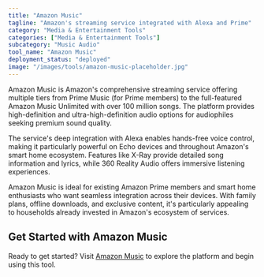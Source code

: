 ```yaml
---
title: "Amazon Music"
tagline: "Amazon's streaming service integrated with Alexa and Prime"
category: "Media & Entertainment Tools"
categories: ["Media & Entertainment Tools"]
subcategory: "Music Audio"
tool_name: "Amazon Music"
deployment_status: "deployed"
image: "/images/tools/amazon-music-placeholder.jpg"
---
```

Amazon Music is Amazon's comprehensive streaming service offering multiple tiers from Prime Music (for Prime members) to the full-featured Amazon Music Unlimited with over 100 million songs. The platform provides high-definition and ultra-high-definition audio options for audiophiles seeking premium sound quality.

The service's deep integration with Alexa enables hands-free voice control, making it particularly powerful on Echo devices and throughout Amazon's smart home ecosystem. Features like X-Ray provide detailed song information and lyrics, while 360 Reality Audio offers immersive listening experiences.

Amazon Music is ideal for existing Amazon Prime members and smart home enthusiasts who want seamless integration across their devices. With family plans, offline downloads, and exclusive content, it's particularly appealing to households already invested in Amazon's ecosystem of services.
## Get Started with Amazon Music

Ready to get started? Visit [Amazon Music](https://amazonmusic.com) to explore the platform and begin using this tool.
